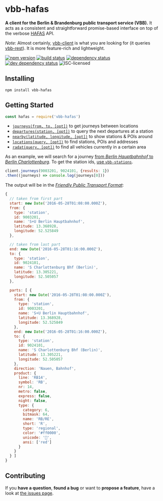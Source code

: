 # vbb-hafas

**A client for the Berlin & Brandenburg public transport service (VBB).** It acts as a consistent and straightforward promise-based interface on top of the verbose [HAFAS](http://hacon.de/hafas) API.

*Note*: Almost certainly, [vbb-client](https://github.com/derhuerst/vbb-client) is what you are looking for (it queries [vbb-rest](https://github.com/derhuerst/vbb-rest)). It is more feature-rich and lightweight.

[![npm version](https://img.shields.io/npm/v/vbb-hafas.svg)](https://www.npmjs.com/package/vbb-hafas)
[![build status](https://img.shields.io/travis/derhuerst/vbb-hafas.svg)](https://travis-ci.org/derhuerst/vbb-hafas)
[![dependency status](https://img.shields.io/david/derhuerst/vbb-hafas.svg)](https://david-dm.org/derhuerst/vbb-hafas)
[![dev dependency status](https://img.shields.io/david/dev/derhuerst/vbb-hafas.svg)](https://david-dm.org/derhuerst/vbb-hafas#info=devDependencies)
![ISC-licensed](https://img.shields.io/github/license/derhuerst/vbb-hafas.svg)


## Installing

```shell
npm install vbb-hafas
```


## Getting Started

```javascript
const hafas = require('vbb-hafas')
```

- [`journeys(from, to, [opt])`](docs/journeys.md) to get journeys between locations
- [`departures(station, [opt])`](docs/departures.md) to query the next departures at a station
- [`nearby(latitude, longitude, [opt])`](docs/nearby.md) to show stations & POIs around
- [`locations(query, [opt])`](docs/locations.md) to find stations, POIs and addresses
- [`radat(query, [opt])`](docs/radat.md) to find all vehicles currently in a certain area

As an example, we will search for a journey [from *Berlin Hauptbahnhof* to *Berlin Charlottenburg*](https://www.google.de/maps/dir/Berlin+Hauptbahnhof,+Europaplatz,+Berlin/S+Berlin-Charlottenburg/@52.5212391,13.3287227,13z). To get the station ids, [use `vbb-stations`](https://github.com/derhuerst/vbb-stations#usage).

```javascript
client.journeys(9003201, 9024101, {results: 1})
.then((journeys) => console.log(journeys[0]))
```

The output will be in the [*Friendly Public Transport Format*](https://github.com/public-transport/friendly-public-transport-format):

```javascript
{
  // taken from first part
  start: new Date('2016-05-28T01:08:00.000Z'),
  from: {
    type: 'station',
    id: 9003201,
    name: 'S+U Berlin Hauptbahnhof',
    latitude: 13.368928,
    longitude: 52.525849
  },

  // taken from last part
  end: new Date('2016-05-28T01:16:00.000Z'),
  to: {
    type: 'station',
    id: 9024101,
    name: 'S Charlottenburg Bhf (Berlin)',
    latitude: 13.305221,
    longitude: 52.505057
  },

  parts: [ {
    start: new Date('2016-05-28T01:08:00.000Z'),
    from: {
      type: 'station',
      id: 9003201,
      name: 'S+U Berlin Hauptbahnhof',
      latitude: 13.368928,
      longitude: 52.525849
    },
    end: new Date('2016-05-28T01:16:00.000Z'),
    to: {
      type: 'station',
      id: 9024101,
      name: 'S Charlottenburg Bhf (Berlin)',
      latitude: 13.305221,
      longitude: 52.505057
    },
    direction: 'Nauen, Bahnhof',
    product: {
      line: 'RB14',
      symbol: 'RB',
      nr: 14,
      metro: false,
      express: false,
      night: false,
      type: {
        category: 6,
        bitmask: 64,
        name: 'RB/RE',
        short: 'R',
        type: 'regional',
        color: '#ff0000',
        unicode: '🚆',
        ansi: ['red']
      }
    }
  } ]
}
```


## Contributing

If you **have a question**, **found a bug** or want to **propose a feature**, have a look at [the issues page](https://github.com/derhuerst/vbb-hafas/issues).
